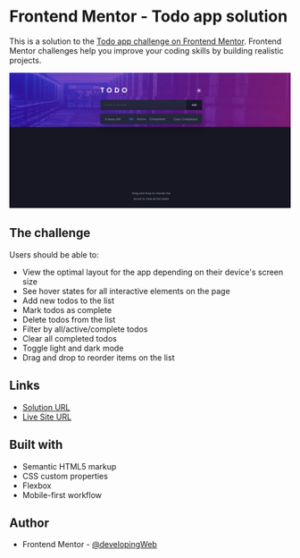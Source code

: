 # Frontend Mentor - Todo app solution

This is a solution to the [Todo app challenge on Frontend Mentor](https://www.frontendmentor.io/challenges/todo-app-Su1_KokOW). Frontend Mentor challenges help you improve your coding skills by building realistic projects. 

![](./images/screenshot.png)

## The challenge

Users should be able to:

- View the optimal layout for the app depending on their device's screen size
- See hover states for all interactive elements on the page
- Add new todos to the list
- Mark todos as complete
- Delete todos from the list
- Filter by all/active/complete todos
- Clear all completed todos
- Toggle light and dark mode
- Drag and drop to reorder items on the list

## Links

- [Solution URL](https://www.frontendmentor.io/solutions/todo-app-Ist3CjFqd)
- [Live Site URL](https://todo-app-developingweb.vercel.app)

## Built with

- Semantic HTML5 markup
- CSS custom properties
- Flexbox
- Mobile-first workflow

## Author

- Frontend Mentor - [@developingWeb](https://www.frontendmentor.io/profile/developingWeb)
